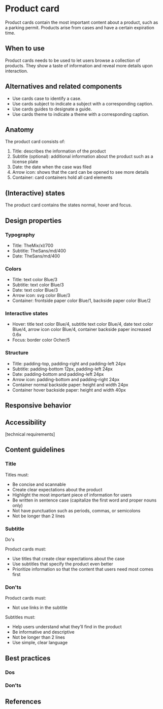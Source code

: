 # Product card

Product cards contain the most important content about a product, such as a parking permit. Products arise from cases and have a certain expiration time.

## When to use

Product cards needs to be used to let users browse a collection of products. They show a taste of information and reveal more details upon interaction.

## Alternatives and related components

- Use cards case to identify a case.
- Use cards subject to indicate a subject with a corresponding caption.
- Use cards guides to designate a guide.
- Use cards theme to indicate a theme with a corresponding caption.

## Anatomy

The product card consists of:

1. Title: describes the information of the product
2. Subtitle (optional): additional information about the product such as a license plate
3. Date: the date when the case was filed
4. Arrow icon: shows that the card can be opened to see more details
5. Container: card containers hold all card elements

## (Interactive) states

The product card contains the states normal, hover and focus.

## Design properties

### Typography

- Title: TheMix/xl/700
- Subtitle: TheSans/md/400
- Date: TheSans/md/400

### Colors

- Title: text color Blue/3
- Subtitle: text color Blue/3
- Date: text color Blue/3
- Arrow icon: svg color Blue/3
- Container: frontside paper color Blue/1, backside paper color Blue/2

### Interactive states

- Hover: title text color Blue/4, subtitle text color Blue/4, date text color Blue/4, arrow icon color Blue/4, container backside paper increased 0.6x
- Focus: border color Ocher/5

### Structure

- Title: padding-top, padding-right and padding-left 24px
- Subtitle: padding-bottom 12px, padding-left 24px
- Date: padding-bottom and padding-left 24px
- Arrow icon: padding-bottom and padding-right 24px
- Container normal backside paper: height and width 24px
- Container hover backside paper: height and width 40px

## Responsive behavior

## Accessibility

[technical requirements]

## Content guidelines

### Title

Titles must:

- Be concise and scannable
- Create clear expectations about the product
- Highlight the most important piece of information for users
- Be written in sentence case (capitalize the first word and proper nouns only)
- Not have punctuation such as periods, commas, or semicolons
- Not be longer than 2 lines

### Subtitle

Do's

Product cards must:

- Use titles that create clear expectations about the case
- Use subtitles that specify the product even better
- Prioritize information so that the content that users need most comes first

### Don'ts

Product cards must:

- Not use links in the subtitle

Subtitles must:

- Help users understand what they’ll find in the product
- Be informative and descriptive
- Not be longer than 2 lines
- Use simple, clear language

## Best practices

### Dos

### Don’ts

## References
